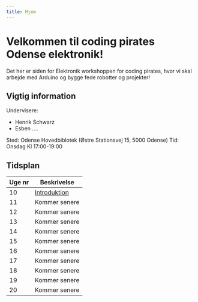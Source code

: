 ```yaml
---
title: Hjem
---
```


# Velkommen til coding pirates Odense elektronik!

Det her er siden for Elektronik workshoppen for coding pirates, hvor vi skal arbejde med Arduino og bygge fede robotter og projekter!

## Vigtig information
Undervisere:
- Henrik Schwarz
- Esben ....

Sted: Odense Hovedbiblotek (Østre Stationsvej 15, 5000 Odense)
Tid: Onsdag Kl 17:00-19:00


## Tidsplan

| Uge nr | Beskrivelse |
|---|---|
10       | [Introduktion](http://localhost:1313/uge1/introduktion/)
11       | Kommer senere
12       | Kommer senere
13       | Kommer senere
14       | Kommer senere
15       | Kommer senere
16       | Kommer senere
17       | Kommer senere
18       | Kommer senere
19       | Kommer senere
20       | Kommer senere

